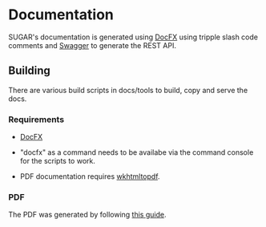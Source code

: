 # Documentation

SUGAR's documentation is generated using [DocFX](https://dotnet.github.io/docfx/) using tripple slash code comments and [Swagger](https://swagger.io/) to generate the REST API.

## Building

There are various build scripts in docs/tools to build, copy and serve the docs.

### Requirements

- [DocFX](https://dotnet.github.io/docfx/)

- "docfx" as a command needs to be availabe via the command console for the scripts to work.

- PDF documentation requires [wkhtmltopdf](https://wkhtmltopdf.org/).

### PDF

The PDF was generated by following [this guide](https://dotnet.github.io/docfx/tutorial/walkthrough/walkthrough_generate_pdf.html).